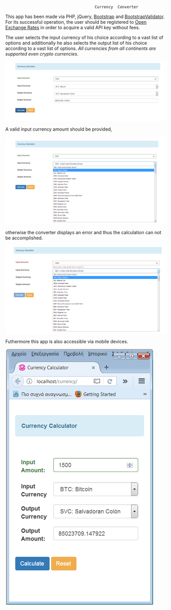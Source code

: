                                           Currency  Converter
                                           
This app has been made via PHP, jQuery, [Bootstrap](http://getbootstrap.com/ "") and [BootstrapValidator](http://bootstrapvalidator.votintsev.ru/ ""). For its successful operation, the user should be registered to [Open Exchange Rates](https://openexchangerates.org/ "") in order to acquire a valid API key without fees.

The user selects the input currency of his choice according to a vast list of options and additionally he also selects the output list of his choice according to a vast list of options. *All currencies from all continents are supported even crypto currencies*.

![currency3.png](img/currency3.png "")

A valid input currency amount should be provided,

![currency1.png](img/currency1.png "")

otherwise the converter displays an error and thus the calculation can not be accomplished. 

![currency2.png](img/currency2.png "")

Futhermore this app is also accessible via mobile devices.

![currency4.png](img/currency4.png "")
